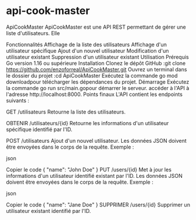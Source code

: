 # api-cook-master
ApiCookMaster
ApiCookMaster est une API REST permettant de gérer une liste d'utilisateurs. Elle

Fonctionnalités
Affichage de la liste des utilisateurs
Affichage d'un utilisateur spécifique
Ajout d'un nouvel utilisateur
Modification d'un utilisateur existant
Suppression d'un utilisateur existant
Utilisation
Prérequis
Go version 1.16 ou supérieure
Installation
Clonez le dépôt GitHub :git clone https://github.com/enzoforreal/ApiCookMaster.git
Ouvrez un terminal dans le dossier du projet :cd ApiCookMaster
Exécutez la commande go mod downloadpour télécharger les dépendances du projet.
Démarrage
Exécutez la commande go run src/main.gopour démarrer le serveur.
accéder à l'API à l'adresse http://localhost:8000.
Points finaux
L'API contient les endpoints suivants :

GET /utilisateurs
Retourne la liste des utilisateurs.

OBTENIR /utilisateurs/{id}
Retourne les informations d'un utilisateur spécifique identifié par l'ID.

POST /utilisateurs
Ajout d'un nouvel utilisateur. Les données JSON doivent être envoyées dans le corps de la requête. Exemple :

json

Copier le code
{
"name": "John Doe"
}
PUT /users/{id}
Met à jour les informations d'un utilisateur identifié existant par l'ID. Les données JSON doivent être envoyées dans le corps de la requête. Exemple :

json

Copier le code
{
"name": "Jane Doe"
}
SUPPRIMER /users/{id}
Supprimer un utilisateur existant identifié par l'ID.